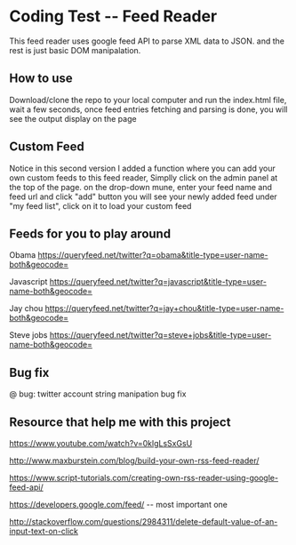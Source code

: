# Coding Test -- Feed Reader

This feed reader uses google feed API to parse XML data to JSON. and the rest is just basic DOM manipalation.


## How to use
Download/clone the repo to your local computer and run the index.html file, 
wait a few seconds, once feed entries fetching and parsing is done, you will see the output display on the page

## Custom Feed

Notice in this second version I added a function where you can add your own custom feeds to this feed reader,
Simplly click on the admin panel at the top of the page. on the drop-down mune, enter your feed name and feed url and click "add" button
you will see your newly added feed under "my feed list", click on it to load your custom feed

## Feeds for you to play around

Obama
https://queryfeed.net/twitter?q=obama&title-type=user-name-both&geocode=

Javascript
https://queryfeed.net/twitter?q=javascript&title-type=user-name-both&geocode=

Jay chou
https://queryfeed.net/twitter?q=jay+chou&title-type=user-name-both&geocode=

Steve jobs
https://queryfeed.net/twitter?q=steve+jobs&title-type=user-name-both&geocode=

## Bug fix
@ bug: twitter account string manipation bug fix


## Resource that help me with this project

https://www.youtube.com/watch?v=0klgLsSxGsU

http://www.maxburstein.com/blog/build-your-own-rss-feed-reader/

https://www.script-tutorials.com/creating-own-rss-reader-using-google-feed-api/

https://developers.google.com/feed/ -- most important one

http://stackoverflow.com/questions/2984311/delete-default-value-of-an-input-text-on-click


